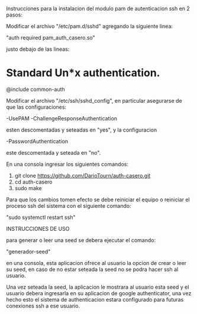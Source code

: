 Instrucciones para la instalacion del modulo pam de autenticacion ssh en 2 pasos:

Modificar el archivo "/etc/pam.d/sshd" agregando la siguiente linea:

"auth	required	pam_auth_casero.so"

justo debajo de las lineas:

# Standard Un*x authentication.
@include common-auth

Modificar el archivo "/etc/ssh/sshd_config", en particular asegurarse de que las configuraciones:

-UsePAM
-ChallengeResponseAuthentication

esten descomentadas y seteadas en "yes", y la configuracion

-PasswordAuthentication

este descomentada y seteada en "no".

En una consola ingresar los siguientes comandos:
1. git clone https://github.com/DarioTourn/auth-casero.git
2. cd auth-casero
3. sudo make

Para que los cambios tomen efecto se debe reiniciar el equipo o reiniciar el proceso ssh del sistema con el siguiente comando:

"sudo systemctl restart ssh"

INSTRUCCIONES DE USO

para generar o leer una seed se debera ejecutar el comando:

"generador-seed"

en una consola, esta aplicacion ofrece al usuario la opcion de crear o leer su seed,
en caso de no estar seteada la seed no se podra hacer ssh al usuario.

Una vez seteada la seed, la aplicacion le mostrara al usuario esta seed y el usuario debera ingresarla en su aplicacion de
google authenticator, una vez hecho esto el sistema de authenticacion estara configurado para futuras conexiones ssh a ese usuario.
